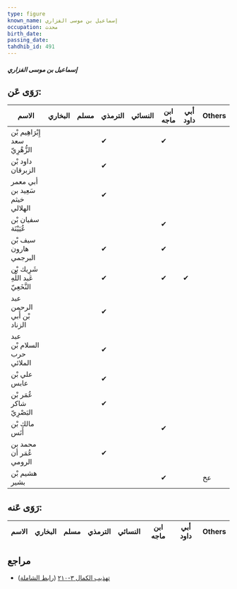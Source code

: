 ```yaml
---
type: figure
known_name: إسماعيل بن موسى الفزاري
occupation: محدث
birth_date:
passing_date:
tahdhib_id: 491
---
```

##### إسماعيل بن موسى الفزاري

## رَوَى عَن:
| الاسم                               | البخاري | مسلم | الترمذي | النسائي | ابن ماجه | أبي داود | Others |
| ----------------------------------- | ------- | ---- | ------- | ------- | -------- | -------- | ------ |
| إِبْرَاهِيم بْن سعد الزُّهْرِيّ     |         |      | ✔       |         | ✔        |          |        |
| داود بْن الزبرقان                   |         |      | ✔       |         |          |          |        |
| أبي معمر سَعِيد بن خيثم الهلالي     |         |      | ✔       |         |          |          |        |
| سفيان بْن عُيَيْنَة                 |         |      |         |         | ✔        |          |        |
| سيف بْن هارون البرجمي               |         |      | ✔       |         | ✔        |          |        |
| شَرِيك بْن عَبد اللَّهِ النَّخَعِيّ |         |      | ✔       |         | ✔        | ✔        |        |
| عبد الرحمن بْن أَبي الزناد          |         |      | ✔       |         |          |          |        |
| عبد السلام بْن حرب الملائي          |         |      | ✔       |         |          |          |        |
| علي بْن عابس                        |         |      | ✔       |         |          |          |        |
| عُمَر بْن شاكر البَصْرِيّ           |         |      | ✔       |         |          |          |        |
| مالك بْن أَنَس                      |         |      |         |         | ✔        |          |        |
| محمد بن عُمَر أن الرومي             |         |      | ✔       |         |          |          |        |
| هشيم بْن بشير                       |         |      |         |         | ✔        |          | عخ     |
## رَوَى عَنه:
| الاسم | البخاري | مسلم | الترمذي | النسائي | ابن ماجه | أبي داود | Others |
| ----- | ------- | ---- | ------- | ------- | -------- | -------- | ------ |
## مراجع
- [تهذيب الكمال ٣-٢١٠](obsidian://open?vault=Tahdhib-al-Kamal&file=Figures/٤٩١-إسماعيل%20بن%20موسى%20الفزاري) ([رابط الشاملة](https://shamela.ws/book/3722/1224))